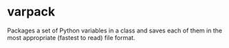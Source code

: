 # varpack
Packages a set of Python variables in a class and saves each of them in the most appropriate (fastest to read) file format.
